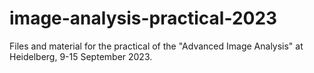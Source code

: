 # image-analysis-practical-2023

Files and material for the practical of the "Advanced Image Analysis" at Heidelberg, 9-15 September 2023.

